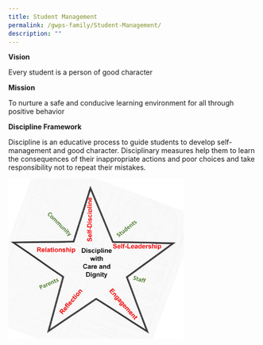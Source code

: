 ```yaml
---
title: Student Management
permalink: /gwps-family/Student-Management/
description: ""
---
```

**Vision**

Every student is a person of good character

**Mission**

To nurture a safe and conducive learning environment for all through positive behavior

**Discipline Framework** 

Discipline is an educative process to guide students to develop self-management and good character. Disciplinary measures help them to learn the consequences of their inappropriate actions and poor choices and take responsibility not to repeat their mistakes.

<img src="/images/Picture1.jpeg" 
     style="width:70%">